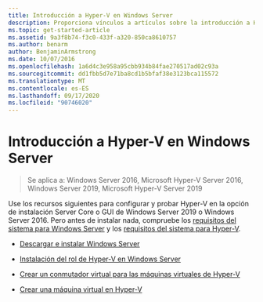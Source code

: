 ```yaml
---
title: Introducción a Hyper-V en Windows Server
description: Proporciona vínculos a artículos sobre la introducción a Hyper-V
ms.topic: get-started-article
ms.assetid: 9a3f8b74-f3c0-433f-a320-850ca8610757
ms.author: benarm
author: BenjaminArmstrong
ms.date: 10/07/2016
ms.openlocfilehash: 1a6d4c3e958a95cbb934b84fae270517ad02c93a
ms.sourcegitcommit: dd1fbb5d7e71ba8cd1b5bfaf38e3123bca115572
ms.translationtype: MT
ms.contentlocale: es-ES
ms.lasthandoff: 09/17/2020
ms.locfileid: "90746020"
---
```

# <a name="get-started-with-hyper-v-on-windows-server"></a>Introducción a Hyper-V en Windows Server

>Se aplica a: Windows Server 2016, Microsoft Hyper-V Server 2016, Windows Server 2019, Microsoft Hyper-V Server 2019

Use los recursos siguientes para configurar y probar Hyper-V en la opción de instalación Server Core o GUI de Windows Server 2019 o Windows Server 2016. Pero antes de instalar nada, compruebe los [requisitos del sistema para Windows Server](../../../get-started/system-requirements.md) y los [requisitos del sistema para Hyper-V](../System-requirements-for-Hyper-V-on-Windows.md).

- [Descargar e instalar Windows Server](https://www.microsoft.com/evalcenter/evaluate-windows-server-2019)

- [Instalación del rol de Hyper-V en Windows Server](Install-the-Hyper-V-role-on-Windows-Server.md)
- [Crear un conmutador virtual para las máquinas virtuales de Hyper-V](Create-a-virtual-switch-for-Hyper-V-virtual-machines.md)
- [Crear una máquina virtual en Hyper-V](Create-a-virtual-machine-in-Hyper-V.md)